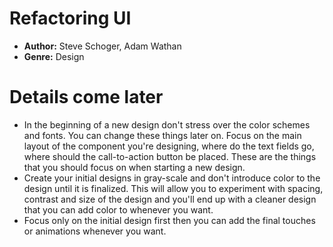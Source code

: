 # Refactoring UI
- **Author:** Steve Schoger, Adam Wathan
- **Genre:** Design

# Details come later
- In the beginning of a new design don't stress over the color schemes and fonts. You can change these things later on. Focus on the main layout of the component you're designing, where do the text fields go, where should the call-to-action button be placed. These are the things that you should focus on when starting a new design. 
- Create your initial designs in gray-scale and don't introduce color to the design until it is finalized. This will allow you to experiment with spacing, contrast and size of the design and you'll end up with a cleaner design that you can add color to whenever you want.
- Focus only on the initial design first then you can add the final touches or animations whenever you want.